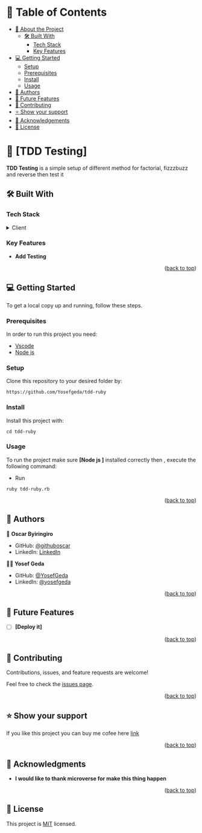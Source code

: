 <a name="readme-top"></a>

<!--
HOW TO USE:
This is an example of how you may give instructions on setting up your project locally.

Modify this file to match your project and remove sections that don't apply.

REQUIRED SECTIONS:
- Table of Contents
- About the Project
  - Built With
  - Live Demo
- Getting Started
- Authors
- Future Features
- Contributing
- Show your support
- Acknowledgements
- License

OPTIONAL SECTIONS:
- FAQ

After you're finished please remove all the comments and instructions!
-->

<div align="center">
  <!-- You are encouraged to replace this logo with your own! Otherwise you can also remove it. -->


  

</div>

<!-- TABLE OF CONTENTS -->

# 📗 Table of Contents

- [📖 About the Project](#about-project)
  - [🛠 Built With](#built-with)
    - [Tech Stack](#tech-stack)
    - [Key Features](#key-features)
- [💻 Getting Started](#getting-started)
  - [Setup](#setup)
  - [Prerequisites](#prerequisites)
  - [Install](#install)
  - [Usage](#usage)
- [👥 Authors](#authors)
- [🔭 Future Features](#future-features)
- [🤝 Contributing](#contributing)
- [⭐️ Show your support](#support)
- [🙏 Acknowledgements](#acknowledgements)
- [📝 License](#license)

<!-- PROJECT DESCRIPTION -->

# 📖 [TDD Testing] <a name="about-project"></a>

**TDD Testing** is a simple setup of different method for factorial, fizzzbuzz and reverse then test it
## 🛠 Built With <a name="built-with"></a>

### Tech Stack <a name="tech-stack"></a>


<details>
  <summary>Client</summary>
  <ul>
    <li><a href="https://ruby.org/">Ruby</a></li>
  </ul>
</details>

<!-- Features -->

### Key Features <a name="key-features"></a>


- **Add Testing**


<p align="right">(<a href="#readme-top">back to top</a>)</p>

<!-- GETTING STARTED -->

## 💻 Getting Started <a name="getting-started"></a>

To get a local copy up and running, follow these steps.

### Prerequisites

In order to run this project you need:
<ul>
    <li><a href="https://code.visualstudio.com/">Vscode</a></li>
    <li><a href="#!">Node js</a></li>
  </ul>

<!--
Example command:

```sh
 gem install rails
```
 -->

### Setup

Clone this repository to your desired folder by:

```
https://github.com/Yosefgeda/tdd-ruby
```

<!--
Example commands:

```sh
  cd my-folder
  git clone git@github.com:myaccount/my-project.git
```
--->

### Install


Install this project with: 

```
cd tdd-ruby
```

<!--
Example command:

```sh
  cd my-project
  gem install
```
--->

### Usage


To run the project make sure **[Node js ]** installed correctly then , execute the following command:

- Run 
```
ruby tdd-ruby.rb
```


<!--
Example command:

```sh
  rails server
```
--->
<p align="right">(<a href="#readme-top">back to top</a>)</p>

<!-- AUTHORS -->

## 👥 Authors <a name="authors"></a>


👤 **Oscar Byiringiro**

- GitHub: [@githuboscar](https://github.com/byiringiroscar)
- LinkedIn: [LinkedIn](https://www.linkedin.com/in/oscar-byiringiro-9baa8313a/)

👤👤 **Yosef Geda**

- GitHub: [@YosefGeda](https://github.com/Yosefgeda)
- LinkedIn: [@yosefgeda](https://www.linkedin.com/in/yosefgeda/)

<p align="right">(<a href="#readme-top">back to top</a>)</p>

<!-- FUTURE FEATURES -->

## 🔭 Future Features <a name="future-features"></a>

- [ ] **[Deploy it]**

<p align="right">(<a href="#readme-top">back to top</a>)</p>

<!-- CONTRIBUTING -->

## 🤝 Contributing <a name="contributing"></a>

Contributions, issues, and feature requests are welcome!


Feel free to check the [issues page](https://github.com/Yosefgeda/tdd-ruby/issues).

<p align="right">(<a href="#readme-top">back to top</a>)</p>

<!-- SUPPORT -->

## ⭐️ Show your support <a name="support"></a>

If you like this project you can buy me cofee here [link](https://www.linkedin.com/in/oscar-byiringiro-9baa8313a/)

<p align="right">(<a href="#readme-top">back to top</a>)</p>

<!-- ACKNOWLEDGEMENTS -->

## 🙏 Acknowledgments <a name="acknowledgements"></a>

- **I would like to thank microverse for make this thing happen**


<p align="right">(<a href="#readme-top">back to top</a>)</p>



<!-- LICENSE -->

## 📝 License <a name="license"></a>

This project is [MIT](./MIT.md) licensed.

